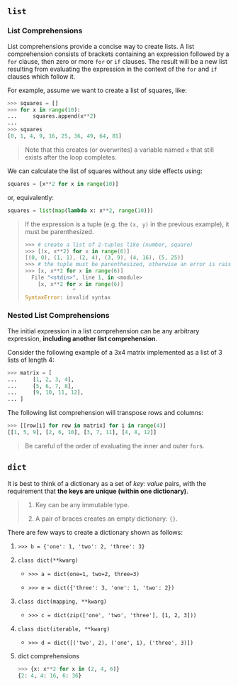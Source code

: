 ## `list`

### List Comprehensions

List comprehensions provide a concise way to create lists. A list comprehension consists of brackets containing an expression followed by a `for` clause, then zero or more `for` or `if` clauses. The result will be a new list resulting from evaluating the expression in the context of the `for` and `if` clauses which follow it.

For example, assume we want to create a list of squares, like:

```python
>>> squares = []
>>> for x in range(10):
...     squares.append(x**2)
...
>>> squares
[0, 1, 4, 9, 16, 25, 36, 49, 64, 81]
```

> Note that this creates (or overwrites) a variable named `x` that still exists after the loop completes. 

We can calculate the list of squares without any side effects using:

```python
squares = [x**2 for x in range(10)]
```

or, equivalently:

```python
squares = list(map(lambda x: x**2, range(10)))
```

> If the expression is a tuple (e.g. the `(x, y)` in the previous example), it must be parenthesized.
> 
> ```python
> >>> # create a list of 2-tuples like (number, square)
> >>> [(x, x**2) for x in range(6)]
> [(0, 0), (1, 1), (2, 4), (3, 9), (4, 16), (5, 25)]
> >>> # the tuple must be parenthesized, otherwise an error is raised
> >>> [x, x**2 for x in range(6)]
>   File "<stdin>", line 1, in <module>
>     [x, x**2 for x in range(6)]
>                ^
> SyntaxError: invalid syntax
> ```

### Nested List Comprehensions

The initial expression in a list comprehension can be any arbitrary expression, **including another list comprehension**.

Consider the following example of a 3x4 matrix implemented as a list of 3 lists of length 4:

```python
>>> matrix = [
...     [1, 2, 3, 4],
...     [5, 6, 7, 8],
...     [9, 10, 11, 12],
... ]
```

The following list comprehension will transpose rows and columns:

```python
>>> [[row[i] for row in matrix] for i in range(4)]
[[1, 5, 9], [2, 6, 10], [3, 7, 11], [4, 8, 12]]
```

> Be careful of the order of evaluating the inner and outer `for`s.

## `dict`

It is best to think of a dictionary as a set of *key: value* pairs, with the requirement that **the keys are unique (within one dictionary)**.

> 1. Key can be any immutable type.
> 
> 2. A pair of braces creates an empty dictionary: `{}`.

There are few ways to create a dictionary shown as follows:

1. `>>> b = {'one': 1, 'two': 2, 'three': 3}`

2. `class dict(**kwarg)`

    - `>>> a = dict(one=1, two=2, three=3)`
    
    - `>>> e = dict({'three': 3, 'one': 1, 'two': 2})`

3. `class dict(mapping, **kwarg)`

    - `>>> c = dict(zip(['one', 'two', 'three'], [1, 2, 3]))`

4. `class dict(iterable, **kwarg)`

    - `>>> d = dict([('two', 2), ('one', 1), ('three', 3)])`

5. dict comprehensions

    ```python
    >>> {x: x**2 for x in (2, 4, 6)}
    {2: 4, 4: 16, 6: 36}
    ```
